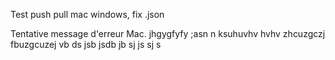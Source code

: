 Test push pull mac windows, fix .json

Tentative message d'erreur Mac. 
jhgygfyfy
;asn n ksuhuvhv hvhv zhcuzgczj fbuzgcuzej vb ds jsb jsdb jb sj js sj s
